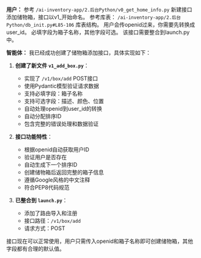 **用户：** 参考 `/ai-inventory-app/2.后台Python/v0_get_home_info.py` 新建接口添加储物箱，接口以v1_开始命名。
 参考库表： `/ai-inventory-app/2.后台Python/db_init.py#L85-106` 库表结构。
 用户会传openid过来，你需要先转换成user_id。 
 必填字段为箱子名称，其他字段可选。 
 该接口需要整合到launch.py中。

**智能体：** 我已经成功创建了储物箱添加接口，具体实现如下：

1. **创建了新文件 `v1_add_box.py`**：
   - 实现了 `/v1/box/add` POST接口
   - 使用Pydantic模型验证请求数据
   - 支持必填字段：箱子名称
   - 支持可选字段：描述、颜色、位置
   - 自动处理openid到user_id的转换
   - 自动分配排序ID
   - 包含完整的错误处理和数据验证

2. **接口功能特性**：
   - 根据openid自动获取用户ID
   - 验证用户是否存在
   - 自动生成下一个排序ID
   - 创建储物箱后返回完整的箱子信息
   - 遵循Google风格的中文注释
   - 符合PEP8代码规范

3. **已整合到 `launch.py`**：
   - 添加了路由导入和注册
   - 接口路径：`/v1/box/add`
   - 请求方式：POST

接口现在可以正常使用，用户只需传入openid和箱子名称即可创建储物箱，其他字段都有合理的默认值。